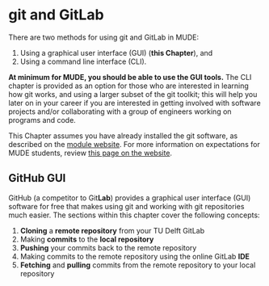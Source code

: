 # git and GitLab

There are two methods for using git and GitLab in MUDE:
1. Using a graphical user interface (GUI) (**this Chapter**), and
2. Using a command line interface (CLI).

**At minimum for MUDE, you should be able to use the GUI tools.** The CLI chapter is provided as an option for those who are interested in learning how git works, and using a larger subset of the git toolkit; this will help you later on in your career if you are interested in getting involved with software projects and/or collaborating with a group of engineers working on programs and code.

This Chapter assumes you have already installed the git software, as described on the [module website](https://mude.citg.tudelft.nl/software/git_install/). For more information on expectations for MUDE students, review [this page on the website](https://mude.citg.tudelft.nl/draft/software/git/).

## GitHub GUI

GitHub (a competitor to Git**Lab**) provides a graphical user interface (GUI) software for free that makes using git and working with git repositories much easier. The sections within this chapter cover the following concepts:
1. **Cloning** a **remote repository** from your TU Delft GitLab
2. Making **commits** to the **local repository**
3. **Pushing** your commits back to the remote repository
4. Making commits to the remote repository using the online GitLab **IDE**
5. **Fetching** and **pulling** commits from the remote repository to your local repository
